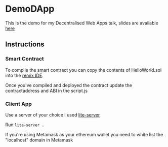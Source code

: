 # DemoDApp

This is the demo for my Decentralised Web Apps talk, slides are available [here](phxtho.github.io/DAppsTalk)

## Instructions

### Smart Contract
To compile the smart contract you can copy the contents of HelloWorld.sol into the [remix IDE](https://remix.ethereum.org/).

Once you've compiled and deployed the contract update the contractaddress and ABI in the script.js

### Client App

Use a server of your choice I used [lite-server](https://www.npmjs.com/package/lite-server)

Run `lite-server .`

If you're using Metamask as your ethereum wallet you need to white list the "localhost" domain in Metamask

